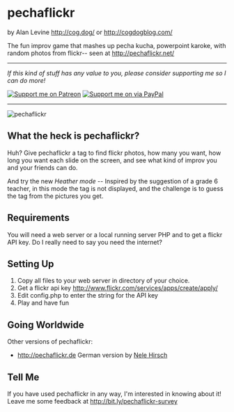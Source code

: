 # pechaflickr
by Alan Levine http://cog.dog/ or http://cogdogblog.com/

The fun improv game that mashes up pecha kucha, powerpoint karoke, with random  photos from flickr-- seen at http://pechaflickr.net/

-----
*If this kind of stuff has any value to you, please consider supporting me so I can do more!*

[![Support me on Patreon](http://cogdog.github.io/images/badge-patreon.png)](https://patreon.com/cogdog) [![Support me on via PayPal](http://cogdog.github.io/images/badge-paypal.png)](https://paypal.me/cogdog)

----- 

![](images/pecha-flickr.jpg "pechaflickr")

## What the heck is pechaflickr?

Huh? Give pechaflickr a tag to find flickr photos, how many you want, how long you want each slide on the screen, and see what kind of improv you and your friends can do.

And try the new *Heather mode* -- Inspired by the suggestion of a grade 6 teacher, in this mode the tag is not displayed, and the challenge is to guess the tag from the pictures you get.

## Requirements

You will need a web server or a local running server PHP and to get a flickr API key. Do I really need to say you need the internet?

## Setting Up

1. Copy all files to your web server in directory of your choice. 
2. Get a flickr api key http://www.flickr.com/services/apps/create/apply/
3. Edit config.php to enter the string for the API key
4. Play and have fun

## Going Worldwide

Other versions of pechaflickr:

* http://pechaflickr.de German version by [Nele Hirsch](https://ebildungslabor.de/)

## Tell Me
If you have used pechaflickr in any way, I'm interested in knowing about it!  Leave me some feedback at http://bit.ly/pechaflickr-survey




